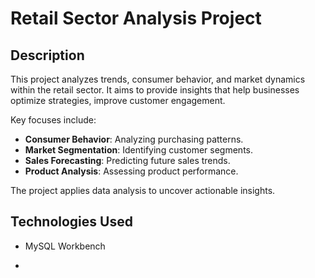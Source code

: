 # Retail Sector Analysis Project

## Description
This project analyzes trends, consumer behavior, and market dynamics within the retail sector. It aims to provide insights that help businesses optimize strategies, improve customer engagement.

Key focuses include:
- **Consumer Behavior**: Analyzing purchasing patterns.
- **Market Segmentation**: Identifying customer segments.
- **Sales Forecasting**: Predicting future sales trends.
- **Product Analysis**: Assessing product performance.

The project applies data analysis to uncover actionable insights.

## Technologies Used
- MySQL Workbench

- 

